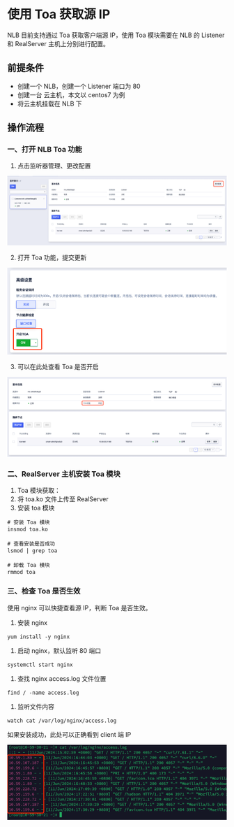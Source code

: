 # 使用 Toa 获取源 IP

NLB 目前支持通过 Toa 获取客户端源 IP，使用 Toa 模块需要在 NLB 的 Listener 和 RealServer 主机上分别进行配置。

## **前提条件**

- 创建一个 NLB，创建一个 Listener 端口为 80
- 创建一台 云主机，本文以 centos7 为例
- 将云主机挂载在 NLB 下

## **操作流程**

### 一、打开 NLB Toa 功能

1. 点击监听器管理、更改配置

![图片注释](/images/image.png)

2. 打开 Toa 功能，提交更新

![图片注释](/images/image1.png)

3. 可以在此处查看 Toa 是否开启

![图片注释](/images/image2.png)

### 二、RealServer 主机安装 Toa 模块

1. Toa 模块获取：
2. 将 toa.ko 文件上传至 RealServer
3. 安装 toa 模块

```Plain
# 安装 Toa 模块
insmod toa.ko

# 查看安装是否成功
lsmod | grep toa

# 卸载 Toa 模块
rmmod toa
```

### 三、检查 Toa 是否生效

使用 nginx 可以快捷查看源 IP，判断 Toa 是否生效。

1. 安装 nginx

```Plain
yum install -y nginx
```

1. 启动 nginx，默认监听 80 端口

```Plain
systemctl start nginx
```

1. 查找 nginx access.log 文件位置

```Plain
find / -name access.log
```

1. 监听文件内容

```Plain
watch cat /var/log/nginx/access.log
```

如果安装成功，此处可以正确看到 client 端 IP

![图片注释](/images/image3.png)

